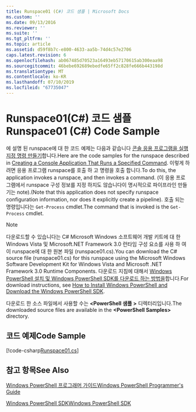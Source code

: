```yaml
---
title: Runspace01 (C#) 코드 샘플 | Microsoft Docs
ms.custom: ''
ms.date: 09/13/2016
ms.reviewer: ''
ms.suite: ''
ms.tgt_pltfrm: ''
ms.topic: article
ms.assetid: d59f8b7c-e800-4633-aa5b-74d4c57e2706
caps.latest.revision: 6
ms.openlocfilehash: ab067485d70523a16493eb57170615ab300eaa98
ms.sourcegitcommit: 46bebe692689ebedfe65ff2c828fe666b443198d
ms.translationtype: MT
ms.contentlocale: ko-KR
ms.lasthandoff: 07/10/2019
ms.locfileid: "67735047"
---
```

# <a name="runspace01-c-code-sample"></a><span data-ttu-id="c0e20-102">Runspace01(C#) 코드 샘플</span><span class="sxs-lookup"><span data-stu-id="c0e20-102">Runspace01 (C#) Code Sample</span></span>

<span data-ttu-id="c0e20-103">에 설명 된 runspace에 대 한 코드 예제는 다음과 같습니다 [콘솔 응용 프로그램을 실행 지정 명령 만들기](/dotnet/csharp/programming-guide/inside-a-program/hello-world-your-first-program)합니다.</span><span class="sxs-lookup"><span data-stu-id="c0e20-103">Here are the code samples for the runspace described in [Creating a Console Application That Runs a Specified Command](/dotnet/csharp/programming-guide/inside-a-program/hello-world-your-first-program).</span></span> <span data-ttu-id="c0e20-104">이렇게 하려면 응용 프로그램 runspace를 호출 하 고 명령을 호출 합니다.</span><span class="sxs-lookup"><span data-stu-id="c0e20-104">To do this, the application invokes a runspace, and then invokes a command.</span></span> <span data-ttu-id="c0e20-105">(이 응용 프로그램에서 runspace 구성 정보를 지정 하지도 않습니다이 명시적으로 파이프라인 만들기는 note).</span><span class="sxs-lookup"><span data-stu-id="c0e20-105">(Note that this application does not specify runspace configuration information, nor does it explicitly create a pipeline).</span></span> <span data-ttu-id="c0e20-106">호출 되는 명령입니다는 `Get-Process` cmdlet.</span><span class="sxs-lookup"><span data-stu-id="c0e20-106">The command that is invoked is the `Get-Process` cmdlet.</span></span>

> [!NOTE]
> <span data-ttu-id="c0e20-107">다운로드할 수 있습니다는 C# Microsoft Windows 소프트웨어 개발 키트에 대 한 Windows Vista 및 Microsoft.NET Framework 3.0 런타임 구성 요소를 사용 하 여이 runspace에 대 한 원본 파일 (runspace01.cs).</span><span class="sxs-lookup"><span data-stu-id="c0e20-107">You can download the C# source file (runspace01.cs) for this runspace using the Microsoft Windows Software Development Kit for Windows Vista and Microsoft .NET Framework 3.0 Runtime Components.</span></span> <span data-ttu-id="c0e20-108">다운로드 지침에 대해서 [Windows PowerShell 설치 및 Windows PowerShell SDK를 다운로드 하는 방법을](/powershell/developer/installing-the-windows-powershell-sdk)합니다.</span><span class="sxs-lookup"><span data-stu-id="c0e20-108">For download instructions, see [How to Install Windows PowerShell and Download the Windows PowerShell SDK](/powershell/developer/installing-the-windows-powershell-sdk).</span></span>
>
> <span data-ttu-id="c0e20-109">다운로드 한 소스 파일에서 사용할 수는  **\<PowerShell 샘플 >** 디렉터리입니다.</span><span class="sxs-lookup"><span data-stu-id="c0e20-109">The downloaded source files are available in the **\<PowerShell Samples>** directory.</span></span>

## <a name="code-sample"></a><span data-ttu-id="c0e20-110">코드 예제</span><span class="sxs-lookup"><span data-stu-id="c0e20-110">Code Sample</span></span>

[!code-csharp[Runspace01.cs](../../powershell-sdk-samples/SDK-2.0/csharp/Runspace01/Runspace01.cs#L11-L62 "Runspace01.cs")]

## <a name="see-also"></a><span data-ttu-id="c0e20-111">참고 항목</span><span class="sxs-lookup"><span data-stu-id="c0e20-111">See Also</span></span>

[<span data-ttu-id="c0e20-112">Windows PowerShell 프로그래머 가이드</span><span class="sxs-lookup"><span data-stu-id="c0e20-112">Windows PowerShell Programmer's Guide</span></span>](./windows-powershell-programmer-s-guide.md)

[<span data-ttu-id="c0e20-113">Windows PowerShell SDK</span><span class="sxs-lookup"><span data-stu-id="c0e20-113">Windows PowerShell SDK</span></span>](../windows-powershell-reference.md)